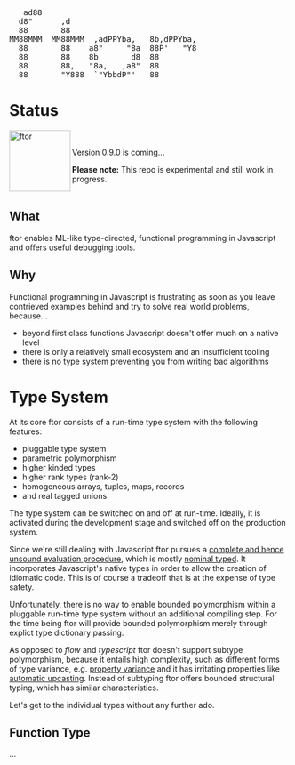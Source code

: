 <pre>
   ad88                                   
  d8"      ,d                             
  88       88                             
MM88MMM  MM88MMM  ,adPPYba,   8b,dPPYba,  
  88       88    a8"     "8a  88P'   "Y8  
  88       88    8b       d8  88          
  88       88,   "8a,   ,a8"  88          
  88       "Y888  `"YbbdP"'   88          
</pre>

# Status

<img src="https://i.stack.imgur.com/UqCPm.png?s=328&g=1" height="110" alt="ftor" align="left">

<br>

Version 0.9.0 is coming...

**Please note:** This repo is experimental and still work in progress.
<br><br>

## What

ftor enables ML-like type-directed, functional programming in Javascript and offers useful debugging tools.

## Why

Functional programming in Javascript is frustrating as soon as you leave contrieved examples behind and try to solve real world problems, because...

* beyond first class functions Javascript doesn't offer much on a native level
* there is only a relatively small ecosystem and an insufficient tooling
* there is no type system preventing you from writing bad algorithms

# Type System

At its core ftor consists of a run-time type system with the following features:

* pluggable type system
* parametric polymorphism
* higher kinded types
* higher rank types (rank-2)
* homogeneous arrays, tuples, maps, records
* and real tagged unions

The type system can be switched on and off at run-time. Ideally, it is activated during the development stage and switched off on the production system.

Since we're still dealing with Javascript ftor pursues a <a href="https://eschew.wordpress.com/2009/08/31/sound-and-complete/">complete and hence unsound evaluation procedure</a>, which is mostly <a href="https://en.wikipedia.org/wiki/Nominal_type_system">nominal typed</a>. It incorporates Javascript's native types in order to allow the creation of idiomatic code. This is of course a tradeoff that is at the expense of type safety.

Unfortunately, there is no way to enable bounded polymorphism within a pluggable run-time type system without an additional compiling step. For the time being ftor will provide bounded polymorphism merely through explict type dictionary passing.

As opposed to _flow_ and _typescript_ ftor doesn't support subtype polymorphism, because it entails high complexity, such as different forms of type variance, e.g. <a href="https://flow.org/blog/2016/10/04/Property-Variance/">property variance</a> and it has irritating properties like <a href="https://brianmckenna.org/blog/row_polymorphism_isnt_subtyping">automatic upcasting</a>. Instead of subtyping ftor offers bounded structural typing, which has similar characteristics.

Let's get to the individual types without any further ado.

## Function Type

...